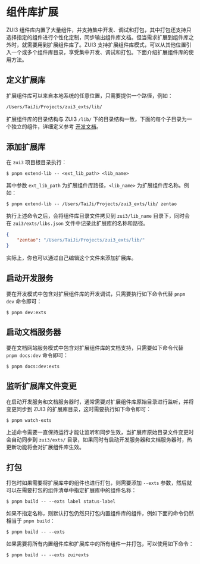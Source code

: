 # 组件库扩展

ZUI3 组件库内置了大量组件，并支持集中开发、调试和打包，其中打包还支持只选择指定的组件进行个性化定制，同步输出组件库文档。但当需求扩展到组件库之外时，就需要用到扩展组件库了。ZUI3 支持扩展组件库模式，可以从其他位置引入一个或多个组件库目录，享受集中开发、调试和打包。下面介绍扩展组件库的使用方法。

## 定义扩展库

扩展组件库可以来自本地系统的任意位置，只需要提供一个路径，例如：

```txt
/Users/TaiJi/Projects/zui3_exts/lib/
```

扩展组件库的目录结构与 ZUI3 `/lib/` 下的目录结构一致，下面的每个子目录为一个独立的组件，详细定义参考 [开发文档](/guide/customize/dev)。

## 添加扩展库

在 `zui3` 项目根目录执行：

```shell
$ pnpm extend-lib -- <ext_lib_path> <lib_name>
```

其中参数 `ext_lib_path` 为扩展组件库路径，`<lib_name>` 为扩展组件库名称。例如：

```shell
$ pnpm extend-lib -- /Users/TaiJi/Projects/zui3_exts/lib/ zentao
```

执行上述命令之后，会将组件库目录文件拷贝到 `zui3/lib_name` 目录下，同时会在 `zui3/exts/libs.json` 文件中记录此扩展库的名称和路径。

```json
{
    "zentao": "/Users/TaiJi/Projects/zui3_exts/lib/"
}
```

实际上，你也可以通过自己编辑这个文件来添加扩展库。

## 启动开发服务

要在开发模式中包含对扩展组件库的开发调试，只需要执行如下命令代替 `pnpm dev` 命令即可：

```shell
$ pnpm dev:exts
```

## 启动文档服务器

要在文档网站服务模式中包含对扩展组件库的文档支持，只需要如下命令代替 `pnpm docs:dev` 命令即可：

```shell
$ pnpm docs:dev:exts
```

## 监听扩展库文件变更

在启动开发服务和文档服务器时，通常需要对扩展组件库原始目录进行监听，并将变更同步到 ZUI3 的扩展库目录，这时需要执行如下命令即可：

```shell
$ pnpm watch-exts
```

上述命令需要一直保持运行才能让监听和同步生效，当扩展库原始目录文件变更时会自动同步到 `zui3/exts/` 目录，如果同时有启动开发服务器和文档服务器时，热更新功能将会对扩展组件库生效。

## 打包

打包时如果需要将扩展库中的组件也进行打包，则需要添加 `--exts` 参数，然后就可以在需要打包的组件清单中指定扩展库中的组件名称：

```shell
$ pnpm build -- --exts label status-label
```

如果不指定名称，则默认打包仍然只打包内置组件库的组件，例如下面的命令仍然相当于 `pnpm build`：

```shell
$ pnpm build -- --exts
```

如果需要将所有内置组件库和扩展库中的所有组件一并打包，可以使用如下命令：

```shell
$ pnpm build -- --exts zui+exts
```
